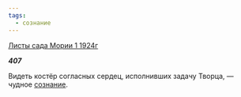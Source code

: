 ```yaml
---
tags:
  - сознание
---
```

[Листы сада Мории 1 1924г](https://127.0.0.1:4002/agni/1924)

___407___

Видеть костёр согласных сердец, исполнивших задачу Творца, — чудное [сознание](../../../tags/#сознание).   

